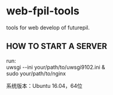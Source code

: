 # web-fpil-tools
tools for web develop of futurepil.

## HOW TO START A SERVER
run:  
	uwsgi --ini your/path/to/uwsgi9102.ini &  
	sudo your/path/to/nginx
	
系统版本：Ubuntu 16.04，64位
